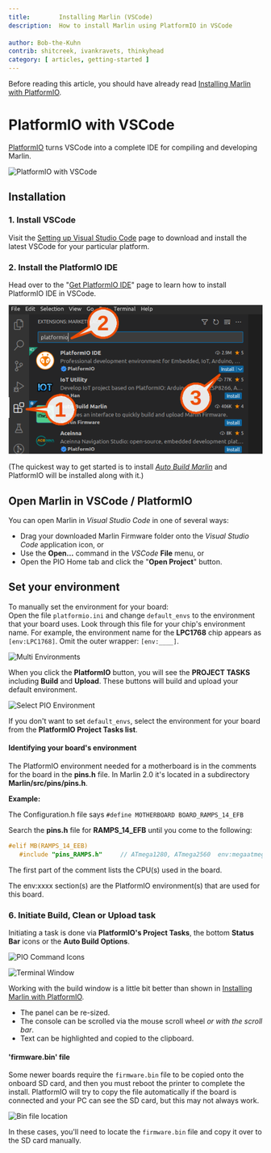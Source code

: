 ```yaml
---
title:        Installing Marlin (VSCode)
description:  How to install Marlin using PlatformIO in VSCode

author: Bob-the-Kuhn
contrib: shitcreek, ivankravets, thinkyhead
category: [ articles, getting-started ]
---
```


Before reading this article, you should have already read [Installing Marlin with PlatformIO](install_platformio.html).

# PlatformIO with VSCode

[PlatformIO](//platformio.org/install/ide?install=vscode) turns VSCode into a complete IDE for compiling and developing Marlin.

![PlatformIO with VSCode](/assets/images/basics/install_platformio_vscode/platformio_vscode_screenshot.png)

## Installation

### 1. Install VSCode

Visit the [Setting up Visual Studio Code](//code.visualstudio.com/docs/setup/setup-overview) page to download and install the latest VSCode for your particular platform.

### 2. Install the PlatformIO IDE

Head over to the "[Get PlatformIO IDE](//platformio.org/install/ide?install=vscode)" page to learn how to install PlatformIO IDE in VSCode.

![Install PlatformIO IDE](/assets/images/basics/install_platformio_vscode/install_platformio_vscode.png)

(The quickest way to get started is to install *[Auto Build Marlin](auto_build_marlin.html)* and PlatformIO will be installed along with it.)

## Open Marlin in VSCode / PlatformIO

You can open Marlin in *Visual Studio Code* in one of several ways:
- Drag your downloaded Marlin Firmware folder onto the *Visual Studio Code* application icon, or
- Use the **Open…** command in the *VSCode* **File** menu, or
- Open the PIO Home tab and click the "**Open Project**" button.

## Set your environment

To manually set the environment for your board:<br/>
Open the file `platformio.ini` and change `default_envs` to the environment that your board uses. Look through this file for your chip's environment name. For example, the environment name for the **LPC1768** chip appears as `[env:LPC1768]`. Omit the outer wrapper: `[env:____]`.

![Multi Environments](/assets/images/basics/install_platformio_vscode/platformio_ini.png)

When you click the **PlatformIO** button, you will see the **PROJECT TASKS** including **Build** and **Upload**. These buttons will build and upload your default environment.

![Select PIO Environment](/assets/images/basics/install_platformio_vscode/select_environment.png)

If you don't want to set `default_envs`, select the environment for your board from the **PlatformIO Project Tasks list**.

#### Identifying your board's environment

The PlatformIO environment needed for a motherboard is in the comments for the board in the **pins.h** file. In Marlin 2.0 it's located in a subdirectory **Marlin/src/pins/pins.h**.

**Example:**

  The Configuration.h file says `#define MOTHERBOARD BOARD_RAMPS_14_EFB`

  Search the **pins.h** file for **RAMPS_14_EFB** until you come to the following:

  ```cpp
  #elif MB(RAMPS_14_EEB)
     #include "pins_RAMPS.h"     // ATmega1280, ATmega2560  env:megaatmega1280 env:megaatmega2560
  ```

  The first part of the comment lists the CPU(s) used in the board.

  The env:xxxx section(s) are the PlatformIO environment(s) that are used for this board.

### 6. Initiate Build, Clean or Upload task

Initiating a task is done via **PlatformIO's Project Tasks**, the bottom **Status Bar** icons or the **Auto Build Options**.

![PIO Command Icons](/assets/images/basics/install_platformio_vscode/pio_command_icons_call_outs.png)

![Terminal Window](/assets/images/basics/install_platformio_vscode/terminal_window.png)

Working with the build window is a little bit better than shown in [Installing Marlin with PlatformIO](install_arduino.html).
- The panel can be re-sized.
- The console can be scrolled via the mouse scroll wheel *or with the scroll bar*.
- Text can be highlighted and copied to the clipboard.

#### 'firmware.bin' file

Some newer boards require the `firmware.bin` file to be copied onto the onboard SD card, and then you must reboot the printer to complete the install. PlatformIO will try to copy the file automatically if the board is connected and your PC can see the SD card, but this may not always work.

![Bin file location](/assets/images/basics/install_platformio_vscode/firmware_bin.png)

In these cases, you'll need to locate the `firmware.bin` file and copy it over to the SD card manually.
